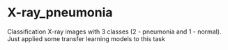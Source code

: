 # X-ray_pneumonia
Classification X-ray images with 3 classes (2 - pneumonia and 1 - normal). Just applied some transfer learning models to this task
